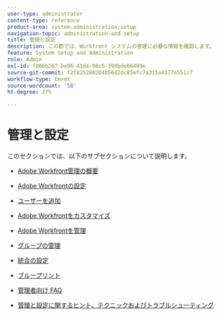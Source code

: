 ```yaml
---
user-type: administrator
content-type: reference
product-area: system-administration;setup
navigation-topic: administration-and-setup
title: 管理と設定
description: この節では、Workfront システムの管理に必要な情報を確認します。
feature: System Setup and Administration
role: Admin
exl-id: f80bb267-be96-41d4-98c5-398bde66499e
source-git-commit: f2f825280204b56d2dc85efc7a315a4377e551c7
workflow-type: tm+mt
source-wordcount: '58'
ht-degree: 27%

---
```


# 管理と設定

このセクションでは、以下のサブセクションについて説明します。

* [Adobe Workfront管理の概要](../administration-and-setup/get-started-wf-administration/get-started-with-wf-administration.md)

   <!--
  <li data-mc-conditions="QuicksilverOrClassic.Draft mode"><a href="../administration-and-setup/adobe-admin-console/wf-admin-in-admin-console.md" class="MCXref xref" xrefformat="{para}">Workfront administration in the Adobe Admin Console</a> </li>
  -->

* [Adobe Workfrontの設定](../administration-and-setup/set-up-workfront/set-up-workfront.md)
* [ユーザーを追加](../administration-and-setup/add-users/add-users.md)
* [Adobe Workfrontをカスタマイズ](../administration-and-setup/customize-workfront/customize-workfront.md)
* [Adobe Workfrontを管理](../administration-and-setup/manage-workfront/manage-workfront.md)
* [グループの管理](../administration-and-setup/manage-groups/manage-groups.md)
* [統合の設定](../administration-and-setup/configure-integrations/workfront-integrations.md)
* [ブループリント](../administration-and-setup/blueprints/blueprints.md)
* [管理者向け FAQ](../administration-and-setup/administrator-faqs/adminstrator-faqs.md)
* [管理と設定に関するヒント、テクニックおよびトラブルシューティング](../administration-and-setup/tips-tricks-and-troubleshooting/ttt-admin-setup.md)
